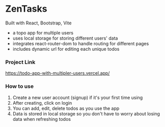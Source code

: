 # ZenTasks

Built with React, Bootstrap, Vite

- a topo app for multiple users
- uses local storage for storing different users' data
- integrates react-router-dom to handle routing for different pages
- includes dynamic url for editing each unique todos

### Project Link

https://todo-app-with-multipler-users.vercel.app/

### How to use

1. Create a new user account (signup) if it's your first time using
2. After creating, click on login
3. You can add, edit, delete todos as you use the app
4. Data is stored in local storage so you don't have to worry about losing data when refreshing todos

